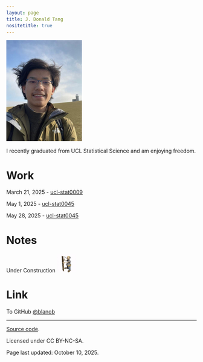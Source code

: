 ```yaml
---
layout: page
title: J. Donald Tang
nositetitle: true
---
```


<img src="lighthouse-small.jpg">

I recently graduated from UCL Statistical Science and am enjoying freedom.

# Work

March 21, 2025 - [ucl-stat0009](https://blanob.github.io/assets/availability-analysis.html)

May 1, 2025 - [ucl-stat0045](https://blanob.github.io/assets/data-ethics.pdf)

May 28, 2025</i> - [ucl-stat0045](https://blanob.github.io/assets/anova.pdf)

# Notes

Under Construction <img src="construction.gif" width="50" >

# Link

To GitHub [@blanob](https://github.com/blanob)

---

<div class="small center">
<p><a href="https://github.com/blanob/blanob.github.io/">Source code</a>.</p>
<p>Licensed under CC BY-NC-SA.</p>
<p>Page last updated: October 10, 2025.</p>
</div>
